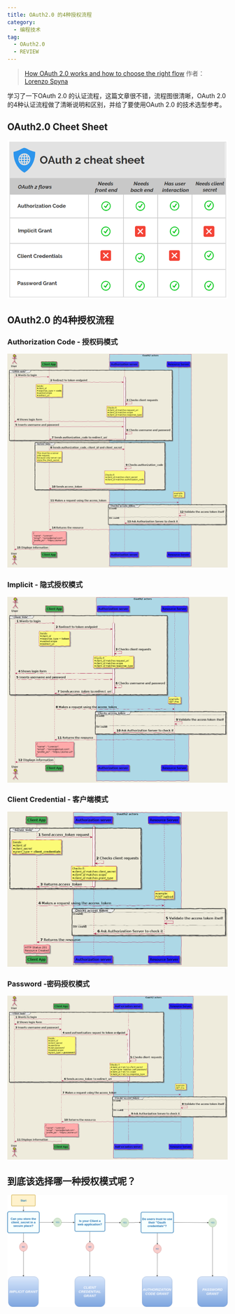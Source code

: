 ```yaml
---
title: OAuth2.0 的4种授权流程
category:
  - 编程技术
tag:
  - OAuth2.0
  - REVIEW
--- 
```


> [How OAuth 2.0 works and how to choose the right flow](https://itnext.io/an-oauth-2-0-introduction-for-beginners-6e386b19f7a9)
> 作者：[Lorenzo Spyna](https://itnext.io/@spyna?source=post_header_lockup)

学习了一下OAuth 2.0 的认证流程，这篇文章很不错，流程图很清晰，OAuth 2.0的4种认证流程做了清晰说明和区别，并给了要使用OAuth 2.0 的技术选型参考。

## OAuth2.0 Cheet Sheet

![OAuth2.0 Cheet Sheet](./images/OAuth2-cheet-sheet.png "OAuth2.0 Cheet Sheet")

## OAuth2.0 的4种授权流程

### Authorization Code - 授权码模式

   ![Authorization Code Grant](./images/Authorization-Code-Grant.png)

### Implicit - 隐式授权模式

![Implicit Grant](./images/Implicit-Grant.png)

### Client Credential - 客户端模式

![Client Credential Grant](./images/Client-Credential-Grant.png)

### Password -密码授权模式

![Password Grant](./images/Password-Grant.png)

## 到底该选择哪一种授权模式呢？

![how-to-choose-oauth2.0-grant](./images/how-to-choose-oauth2.0-grant.png "how-to-choose-oauth2.0-grant")
